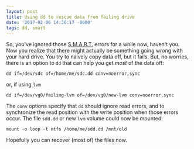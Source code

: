 ```yaml
---
layout: post
title: Using dd to rescue data from failing drive
date: '2017-02-06 14:36:17 -0600'
tags: dd, smart
---
```


So, you've ignored those [S.M.A.R.T.](https://en.wikipedia.org/wiki/S.M.A.R.T.)
errors for a while now, haven't you. Now you
realize that there might actually be something going wrong with your hard
drive. You try to naively copy data off, but it fails. But, no worries, there
is an option to `dd` that can help you get _most_ of the data off:

    dd if=/dev/sdc of=/home/me/sdc.dd conv=noerror,sync

or, if using `lvm`

    dd if=/dev/vg0/failing-lvm of=/dev/vg0/new-lvm conv=noerror,sync

The `conv` options specify that `dd` should ignore read errors, and to
synchronize the read position with the write position when those errors occur.
The file `sdd.dd` or new `lvm` volume could now be mounted:

    mount -o loop -t ntfs /home/me/sdd.dd /mnt/old

Hopefully you can recover (most of) the files now.
